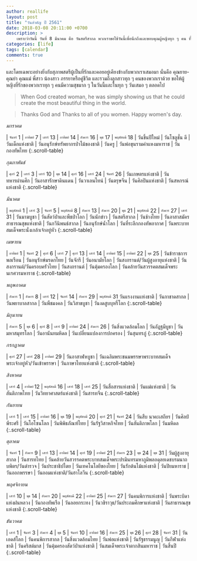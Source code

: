 ```yaml
---
author: reallife
layout: post
title: "วันสำคัญ ปี 2561"
date: 2018-03-08 20:11:00 +0700
description: >
    เพราะว่าวันนี้ วันที่ 8 มีนาคม คือ วันสตรีสากล พวกเราขอใช้วันนี้เพื่อนึกถึงและขอบคุณผู้หญิงทุก ๆ คน ที่ได้ช่วยสร้างให้โลกเรานี้ได้อ่อนโยน อบอุ่น ดีงาม และเต็มเปี่ยมไปด้วยความรักและเมตตา
categories: [life]
tags: [calendar]
comments: true
---
```

และโดยเฉพาะอย่างยิ่งกับสุภาพสตรีผู้เป็นที่รักและคอยอยู่เคียงข้างกับพวกเราเสมอมา นั่นคือ คุณยาย-คุณย่า คุณแม่ พี่สาว น้องสาว ภรรยาหรือคู่ชีวิต และรวมถึงลูกสาวทุก ๆ คนของพวกเราด้วย ขอให้ผู้หญิงที่รักของพวกเราทุก ๆ คนมีความสุขมาก ๆ ในวันนี้และในทุก ๆ วันเสมอ ๆ ตลอดไป

> When God created woman, he was simply showing us that he could create the most beautiful thing in the world.

> Thanks God and Thanks to all of you women. Happy women's day.

*มกราคม*

| <sub><sup>จันทร์</sup></sub> 1 | <sub><sup>อาทิตย์</sup></sub> 7 | <sub><sup>เสาร์</sup></sub> 13 | <sub><sup>อาทิตย์</sup></sub> 14 | <sub><sup>อังคาร</sup></sub> 16 | <sub><sup>พุธ</sup></sub> 17 | <sub><sup>พฤหัสบดี</sup></sub> 18
| วันขึ้นปีใหม่ | วันโซลูชั่น ดี |วันเด็กแห่งชาติ | วันอนุรักษ์ทรัพยากรป่าไม้ของชาติ | วันครู | วันพ่อขุนรามคำแหงมหาราช | วันกองทัพไทย
{:.scroll-table}

*กุมภาพันธ์*

| <sub><sup>ศุกร์</sup></sub> 2 | <sub><sup>เสาร์</sup></sub> 3 | <sub><sup>เสาร์</sup></sub> 10 | <sub><sup>พุธ</sup></sub> 14 | <sub><sup>ศุกร์</sup></sub> 16 | <sub><sup>เสาร์</sup></sub> 24 | <sub><sup>จันทร์</sup></sub> 26
| วันเกษตรแห่งชาติ | วันทหารผ่านศึก | วันอาสารักษาดินแดน | วันวาเลนไทน์ | วันตรุษจีน | วันศิลปินแห่งชาติ | วันสหกรณ์แห่งชาติ
{:.scroll-table}

*มีนาคม*

| <sub><sup>พฤหัสบดี</sup></sub> 1 | <sub><sup>เสาร์</sup></sub> 3 | <sub><sup>จันทร์</sup></sub> 5 | <sub><sup>พฤหัสบดี</sup></sub> 8 | <sub><sup>อังคาร</sup></sub> 13 | <sub><sup>อังคาร</sup></sub> 20 | <sub><sup>พุธ</sup></sub> 21 | <sub><sup>พฤหัสบดี</sup></sub> 22 | <sub><sup>อังคาร</sup></sub> 27 | <sub><sup>เสาร์</sup></sub> 31
| วันมาฆบูชา | วันสัตว์ป่าและพืชป่าโลก | วันนักข่าว | วันสตรีสากล | วันช้างไทย | วันอาสาสมัครสาธารณสุขแห่งชาติ | วันกวีนิพนธ์สากล | วันอนุรักษ์น้ำโลก | วันที่ระลึกกองทัพอากาศ | วันพระบาทสมเด็จพระนั่งเกล้าเจ้าอยู่หัว
{:.scroll-table}

*เมษายน*

| <sub><sup>อาทิตย์</sup></sub> 1 | <sub><sup>จันทร์</sup></sub> 2 | <sub><sup>ศุกร์</sup></sub> 6 | <sub><sup>เสาร์</sup></sub> 7 | <sub><sup>ศุกร์</sup></sub> 13 | <sub><sup>เสาร์</sup></sub> 14 | <sub><sup>อาทิตย์</sup></sub> 15 | <sub><sup>อาทิตย์</sup></sub> 22 | <sub><sup>พุธ</sup></sub> 25
| วันข้าราชการพลเรือน | วันอนุรักษ์มรดกไทย | วันจักรี | วันอนามัยโลก | วันสงกรานต์/วันผู้สูงอายุแห่งชาติ | วันสงกรานต์/วันครอบครัวไทย | วันสงกรานต์ | วันคุ้มครองโลก | วันคล้ายวันสวรรคตสมเด็จพระนเรศวรมหาราช
{:.scroll-table}

*พฤษภาคม*

| <sub><sup>อังคาร</sup></sub> 1 | <sub><sup>อังคาร</sup></sub> 8 | <sub><sup>เสาร์</sup></sub> 12 | <sub><sup>จันทร์</sup></sub> 14 | <sub><sup>อังคาร</sup></sub> 29 | <sub><sup>พฤหัสบดี</sup></sub> 31
วันแรงงานแห่งชาติ | วันกาชาดสากล | วันพยาบาลสากล | วันพืชมงคล | วันวิสาขบูชา | วันงดสูบบุหรี่โลก
{:.scroll-table}

*มิถุนายน*

| <sub><sup>อังคาร</sup></sub> 5 | <sub><sup>พุธ</sup></sub> 6 | <sub><sup>ศุกร์</sup></sub> 8 | <sub><sup>เสาร์</sup></sub> 9 | <sub><sup>อาทิตย์</sup></sub> 24 | <sub><sup>อังคาร</sup></sub> 26
| วันสิ่งแวดล้อมโลก | วันอัฏฐมีบูชา | วันมหาสมุทรโลก | วันอานันทมหิดล | วันเปลี่ยนแปลงการปกครอง | วันสุนทรภู่
{:.scroll-table}

*กรกฎาคม*

| <sub><sup>ศุกร์</sup></sub> 27 | <sub><sup>เสาร์</sup></sub> 28 | <sub><sup>อาทิตย์</sup></sub> 29
| วันอาสาฬหบูชา | วันเฉลิมพระชนมพรรษาพระบาทสมเด็จพระเจ้าอยู่หัว/วันเข้าพรรษา | วันภาษาไทยแห่งชาติ
{:.scroll-table}

*สิงหาคม*

| <sub><sup>เสาร์</sup></sub> 4 | <sub><sup>อาทิตย์ </sup></sub> 12 | <sub><sup>พฤหัสบดี</sup></sub> 16 | <sub><sup>เสาร์</sup></sub> 18 | <sub><sup>เสาร์</sup></sub> 25
| วันสื่อสารแห่งชาติ | วันแม่แห่งชาติ | วันสันติภาพไทย | วันวิทยาศาสตร์แห่งชาติ | วันสารทจีน
{:.scroll-table}

*กันยายน*

| <sub><sup>เสาร์</sup></sub> 1 | <sub><sup>เสาร์</sup></sub> 15 | <sub><sup>อาทิตย์</sup></sub> 16 | <sub><sup>พุธ</sup></sub> 19 | <sub><sup>พฤหัสบดี</sup></sub> 20 | <sub><sup>ศุกร์</sup></sub> 21 | <sub><sup>จันทร์</sup></sub> 24
| วันสืบ นาคะเสถียร | วันศิลป์ พีระศรี | วันโอโซนโลก | วันพิพิธภัณฑ์ไทย | วันรัฐวิสาหกิจไทย | วันสันติภาพโลก | วันมหิดล
{:.scroll-table}

*ตุลาคม*

| <sub><sup>จันทร์</sup></sub> 1 | <sub><sup>อังคาร</sup></sub> 9 | <sub><sup>เสาร์</sup></sub> 13 | <sub><sup>อาทิตย์</sup></sub> 14 | <sub><sup>ศุกร์</sup></sub> 19 | <sub><sup>อาทิตย์</sup></sub> 21 | <sub><sup>อังคาร</sup></sub> 23 | <sub><sup>พุธ</sup></sub> 24 | <sub><sup>พุธ</sup></sub> 31
| วันผู้สูงอายุสากล | วันสารทไทย | วันคล้ายวันสวรรคตพระบาทสมเด็จพระปรมินทรมหาภูมิพลอดุลยเดชบรมนาถบพิตร/วันตำรวจ | วันประชาธิปไตย | วันเทคโนโลยีของไทย | วันรักต้นไม้แห่งชาติ | วันปิยมหาราช | วันออกพรรษา | วันออมแห่งชาติ/วันฮาโลวีน
{:.scroll-table}

*พฤศจิกายน*

| <sub><sup>เสาร์</sup></sub> 10 | <sub><sup>พุธ</sup></sub> 14 | <sub><sup>อังคาร</sup></sub> 20 | <sub><sup>พฤหัสบดี</sup></sub> 22 | <sub><sup>อาทิตย์</sup></sub> 25 | <sub><sup>อังคาร</sup></sub> 27
| วันคนพิการแห่งชาติ | วันพระบิดาแห่งฝนหลวง | วันกองทัพเรือ | วันลอยกระทง | วันวชิราวุธ/วันประถมศึกษาแห่งชาติ | วันสาธารณสุขแห่งชาติ
{:.scroll-table}

*ธันวาคม*

| <sub><sup>เสาร์</sup></sub> 1 | <sub><sup>จันทร์</sup></sub> 3 | <sub><sup>อังคาร</sup></sub> 4 | <sub><sup>พุธ</sup></sub> 5 | <sub><sup>จันทร์</sup></sub> 10 | <sub><sup>อาทิตย์</sup></sub> 16 | <sub><sup>อังคาร</sup></sub> 25 | <sub><sup>พุธ </sup></sub> 26 | <sub><sup>ศุกร์</sup></sub> 28 | <sub><sup>จันทร์</sup></sub> 31
| วันเอดส์โลก | วันคนพิการสากล | วันสิ่งแวดล้อมไทย | วันพ่อแห่งชาติ | วันรัฐธรรมนูญ | วันกีฬาแห่งชาติ | วันคริสต์มาส | วันคุ้มครองสัตว์ป่าแห่งชาติ | วันสมเด็จพระเจ้าตากสินมหาราช | วันสิ้นปี
{:.scroll-table}

